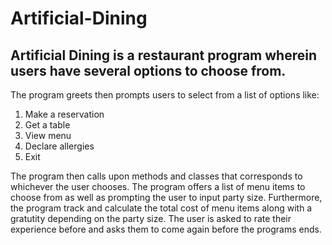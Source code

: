 # Artificial-Dining

## Artificial Dining is a restaurant program wherein users have several options to choose from.

The program greets then prompts users to select from a list of options like:

1. Make a reservation
2. Get a table
3. View menu
4. Declare allergies
5. Exit

The program then calls upon methods and classes that corresponds to whichever the user chooses. The program offers a list of menu items to choose from as well as prompting the user to input party size. Furthermore, the program track and calculate the total cost of menu items along with a gratutity depending on the party size. The user is asked to rate their experience before and asks them to come again before the programs ends.
